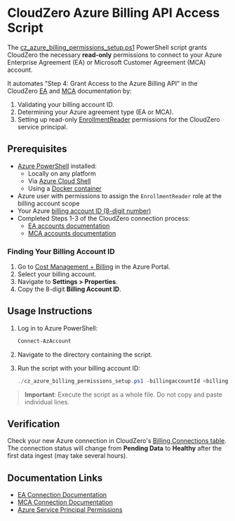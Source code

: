 # CloudZero Azure Billing API Access Script

The [cz_azure_billing_permissions_setup.ps1](./cz_azure_billing_permissions_setup.ps1) PowerShell script grants CloudZero the necessary **read-only** permissions to connect to your Azure Enterprise Agreement (EA) or Microsoft Customer Agreement (MCA) account.

It automates "Step 4: Grant Access to the Azure Billing API" in the CloudZero [EA](https://docs.cloudzero.com/docs/connections-azure-ea#step-4-grant-access-to-the-azure-billing-api) and [MCA](https://docs.cloudzero.com/docs/connections-azure-mca#step-4-grant-access-to-the-azure-billing-api) documentation by:

1. Validating your billing account ID.
2. Determining your Azure agreement type (EA or MCA).
3. Setting up read-only [EnrollmentReader](https://learn.microsoft.com/en-us/azure/cost-management-billing/manage/assign-roles-azure-service-principals#permissions-that-can-be-assigned-to-the-service-principal) permissions for the CloudZero service principal.

## Prerequisites

- [Azure PowerShell](https://learn.microsoft.com/en-us/powershell/azure/what-is-azure-powershell) installed:
  - Locally on any platform
  - Via [Azure Cloud Shell](https://shell.azure.com/)
  - Using a [Docker container](https://learn.microsoft.com/en-us/powershell/azure/azureps-in-docker)
- Azure user with permissions to assign the `EnrollmentReader` role at the billing account scope
- Your Azure [billing account ID (8-digit number)](#finding-your-billing-account-id)
- Completed Steps 1-3 of the CloudZero connection process:
  - [EA accounts documentation](https://docs.cloudzero.com/docs/connections-azure-ea)
  - [MCA accounts documentation](https://docs.cloudzero.com/docs/connections-azure-mca)

### Finding Your Billing Account ID

1. Go to [Cost Management + Billing](https://portal.azure.com/#view/Microsoft_Azure_GTM/ModernBillingMenuBlade/~/BillingAccounts) in the Azure Portal.
2. Select your billing account.
3. Navigate to **Settings > Properties**.
4. Copy the 8-digit **Billing Account ID**.

## Usage Instructions

1. Log in to Azure PowerShell:

   ```powershell
   Connect-AzAccount
   ```

2. Navigate to the directory containing the script.

3. Run the script with your billing account ID:

   ```powershell
   ./cz_azure_billing_permissions_setup.ps1 -billingaccountId <billing_account_id>
   ```

> **Important**: Execute the script as a whole file. Do not copy and paste individual lines.

## Verification

Check your new Azure connection in CloudZero's [Billing Connections table](https://app.cloudzero.com/organization/connections). The connection status will change from **Pending Data** to **Healthy** after the first data ingest (may take several hours).

## Documentation Links

- [EA Connection Documentation](https://docs.cloudzero.com/docs/connections-azure-ea)
- [MCA Connection Documentation](https://docs.cloudzero.com/docs/connections-azure-mca)
- [Azure Service Principal Permissions](https://learn.microsoft.com/en-us/azure/cost-management-billing/manage/assign-roles-azure-service-principals#permissions-that-can-be-assigned-to-the-service-principal)
